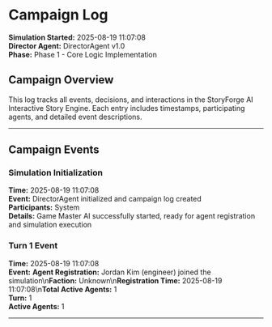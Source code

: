 # Campaign Log

**Simulation Started:** 2025-08-19 11:07:08  
**Director Agent:** DirectorAgent v1.0  
**Phase:** Phase 1 - Core Logic Implementation  

## Campaign Overview

This log tracks all events, decisions, and interactions in the StoryForge AI Interactive Story Engine.
Each entry includes timestamps, participating agents, and detailed event descriptions.

---

## Campaign Events

### Simulation Initialization
**Time:** 2025-08-19 11:07:08  
**Event:** DirectorAgent initialized and campaign log created  
**Participants:** System  
**Details:** Game Master AI successfully started, ready for agent registration and simulation execution


### Turn 1 Event
**Time:** 2025-08-19 11:07:08  
**Event:** **Agent Registration:** Jordan Kim (engineer) joined the simulation\n**Faction:** Unknown\n**Registration Time:** 2025-08-19 11:07:08\n**Total Active Agents:** 1  
**Turn:** 1  
**Active Agents:** 1  

---
